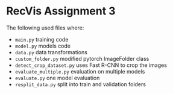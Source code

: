 # RecVis Assignment 3


The following used files where:

* `main.py` training code
* `model.py` models code
* `data.py` data transformations
* `custom_folder.py` modified pytorch ImageFolder class
* `detect_crop_dataset.py` uses Fast R-CNN to crop the images
* `evaluate_multiple.py` evaluation on multiple models
* `evaluate.py` one model evaluation
* `resplit_data.py` split into train and validation folders
